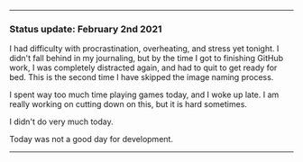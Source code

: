 ***

### Status update: February 2nd 2021

I had difficulty with procrastination, overheating, and stress yet tonight. I didn't fall behind in my journaling, but by the time I got to finishing GitHub work, I was completely distracted again, and had to quit to get ready for bed. This is the second time I have skipped the image naming process.

I spent way too much time playing games today, and I woke up late. I am really working on cutting down on this, but it is hard sometimes.

I didn't do very much today.

Today was not a good day for development.
 
***
